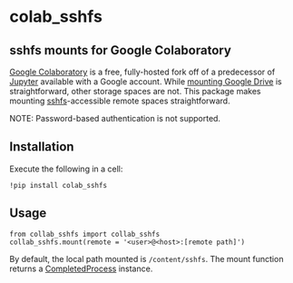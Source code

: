 # colab_sshfs
## sshfs mounts for Google Colaboratory
[Google Colaboratory](http://research.google.com/colaboratory) is a free, fully-hosted fork off of a predecessor of [Jupyter](http://jupyter.org) available with a Google account.
While [mounting Google Drive](https://colab.research.google.com/notebooks/io.ipynb#scrollTo=Mounting_Google_Drive_locally) is straightforward, other storage spaces are not.
This package makes mounting [sshfs](https://github.com/libfuse/sshfs)-accessible remote spaces straightforward.

NOTE: Password-based authentication is not supported.

## Installation
Execute the following in a cell:

    !pip install colab_sshfs
## Usage
    from collab_sshfs import collab_sshfs
    collab_sshfs.mount(remote = '<user>@<host>:[remote path]')
By default, the local path mounted is `/content/sshfs`.
The mount function returns a [CompletedProcess](https://docs.python.org/3/library/subprocess.html#subprocess.CompletedProcess) instance.
